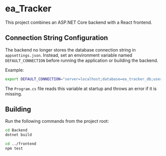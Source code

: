 # ea_Tracker

This project combines an ASP.NET Core backend with a React frontend.

## Connection String Configuration

The backend no longer stores the database connection string in `appsettings.json`.
Instead, set an environment variable named `DEFAULT_CONNECTION` before running the
application or building the backend.

Example:

```bash
export DEFAULT_CONNECTION="server=localhost;database=ea_tracker_db;user=root;password=yourpassword;"
```

The `Program.cs` file reads this variable at startup and throws an error if it is missing.

## Building

Run the following commands from the project root:

```bash
cd Backend
dotnet build
```

```bash
cd ../frontend
npm test
```

